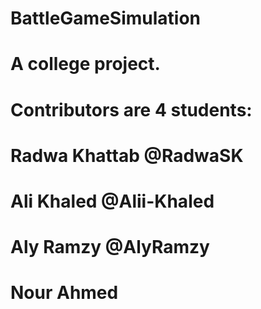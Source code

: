 # BattleGameSimulation
# A college project.
# Contributors are 4 students:
  # Radwa Khattab @RadwaSK
  # Ali Khaled @Alii-Khaled
  # Aly Ramzy @AlyRamzy
  # Nour Ahmed
